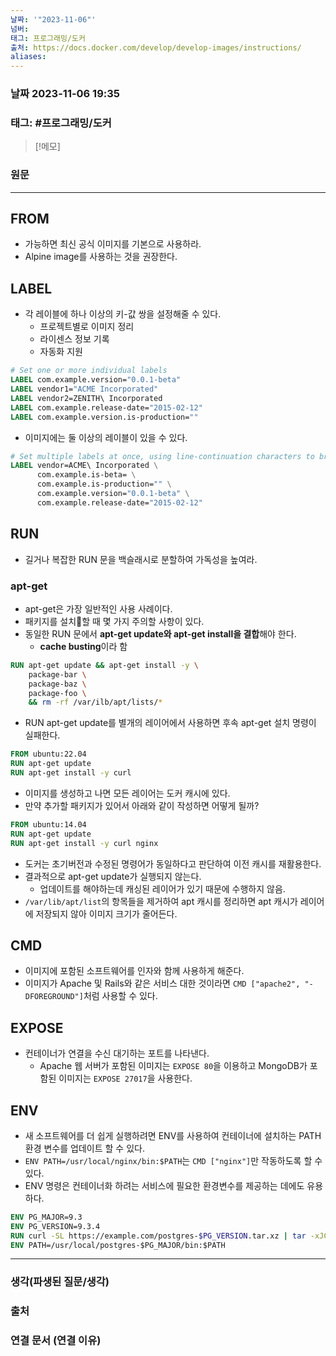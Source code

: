 ```yaml
---
날짜: '"2023-11-06"'
넘버: 
태그: 프로그래밍/도커
출처: https://docs.docker.com/develop/develop-images/instructions/
aliases:
---
```

### 날짜  2023-11-06 19:35

### 태그: #프로그래밍/도커 

>[!메모]
>

### 원문
---
## FROM
- 가능하면 최신 공식 이미지를 기본으로 사용하라. 
- Alpine image를 사용하는 것을 권장한다.
## LABEL
- 각 레이블에 하나 이상의 키-값 쌍을 설정해줄 수 있다.
	- 프로젝트별로 이미지 정리
	- 라이센스 정보 기록
	- 자동화 지원
```dockerfile
# Set one or more individual labels
LABEL com.example.version="0.0.1-beta"
LABEL vendor1="ACME Incorporated"
LABEL vendor2=ZENITH\ Incorporated
LABEL com.example.release-date="2015-02-12"
LABEL com.example.version.is-production=""
```
- 이미지에는 둘 이상의 레이블이 있을 수 있다.
```dockerfile
# Set multiple labels at once, using line-continuation characters to break long lines
LABEL vendor=ACME\ Incorporated \
      com.example.is-beta= \
      com.example.is-production="" \
      com.example.version="0.0.1-beta" \
      com.example.release-date="2015-02-12"
```
## RUN
- 길거나 복잡한 RUN 문을 백슬래시로 분할하여 가독성을 높여라.
### apt-get
- apt-get은 가장 일반적인 사용 사례이다.
- 패키지를 설치할 때 몇 가지 주의할 사항이 있다.
- 동일한 RUN 문에서 **apt-get update와 apt-get install을 결합**해야 한다.
	- **cache busting**이라 함
```dockerfile
RUN apt-get update && apt-get install -y \
	package-bar \
	package-baz \
	package-foo \
	&& rm -rf /var/ilb/apt/lists/*
```
- RUN apt-get update를 별개의 레이어에서 사용하면 후속 apt-get 설치 명령이 실패한다.
```dockerfile
FROM ubuntu:22.04
RUN apt-get update
RUN apt-get install -y curl
```
- 이미지를 생성하고 나면 모든 레이어는 도커 캐시에 있다.
- 만약 추가할 패키지가 있어서 아래와 같이 작성하면 어떻게 될까?
```dockerfile
FROM ubuntu:14.04
RUN apt-get update
RUN apt-get install -y curl nginx
```
- 도커는 초기버전과 수정된 명령어가 동일하다고 판단하여 이전 캐시를 재활용한다.
- 결과적으로 apt-get update가 실행되지 않는다.
	- 업데이트를 해야하는데 캐싱된 레이어가 있기 때문에 수행하지 않음.
- `/var/lib/apt/list`의 항목들을 제거하여 apt 캐시를 정리하면 apt 캐시가 레이어에 저장되지 않아 이미지 크기가 줄어든다.
## CMD
- 이미지에 포함된 소프트웨어를 인자와 함께 사용하게 해준다.
- 이미지가 Apache 및 Rails와 같은 서비스 대한 것이라면 `CMD ["apache2", "-DFOREGROUND"]`처럼 사용할 수 있다.
## EXPOSE
- 컨테이너가 연결을 수신 대기하는 포트를 나타낸다.
	- Apache 웹 서버가 포함된 이미지는 `EXPOSE 80`을 이용하고 MongoDB가 포함된 이미지는 `EXPOSE 27017`을 사용한다.
## ENV
- 새 소프트웨어를 더 쉽게 실행하려면 ENV를 사용하여 컨테이너에 설치하는 PATH 환경 변수를 업데이트 할 수 있다. 
- `ENV PATH=/usr/local/nginx/bin:$PATH`는 `CMD ["nginx"]`만 작동하도록 할 수 있다.
- ENV 명령은 컨테이너화 하려는 서비스에 필요한 환경변수를 제공하는 데에도 유용하다.
```dockerfile
ENV PG_MAJOR=9.3
ENV PG_VERSION=9.3.4
RUN curl -SL https://example.com/postgres-$PG_VERSION.tar.xz | tar -xJC /usr/src/postgres && …
ENV PATH=/usr/local/postgres-$PG_MAJOR/bin:$PATH
```


---
### 생각(파생된 질문/생각)

### 출처

### 연결 문서 (연결 이유)
